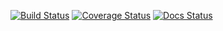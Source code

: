[![Build Status](https://travis-ci.org/the0/pyfrbs.svg?branch=master)](https://travis-ci.org/the0/pyfrbs)
[![Coverage Status](https://coveralls.io/repos/the0/pyfrbs/badge.svg)](https://coveralls.io/r/the0/pyfrbs)
[![Docs Status](https://readthedocs.org/projects/pyfrbs/badge/?version=latest)](https://pyfrbs.readthedocs.org)
